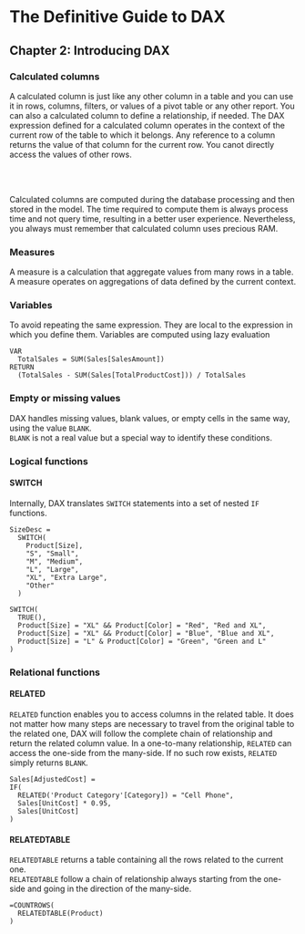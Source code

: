 # The Definitive Guide to DAX

## Chapter 2: Introducing DAX

### Calculated columns

A calculated column is just like any other column in a table and you can use it in rows, columns, 
filters, or values of a pivot table or any other report. You can also a calculated column to define a 
relationship, if needed. The DAX expression defined for a calculated column operates in the context of 
the current row of the table to which it belongs. Any reference to a column returns the value of that
column for the current row. You canot directly access the values of other rows.

</br></br>

Calculated columns are computed during the database processing and then stored in the model. The time
required to compute them is always process time and not query time, resulting in a better user experience.
Nevertheless, you always must remember that calculated column uses precious RAM.

### Measures

A measure is a calculation that aggregate values from many rows in a table. A measure operates on 
aggregations of data defined by the current context.

### Variables

To avoid repeating the same expression. They are local to the expression in which you define them.
Variables are computed using lazy evaluation

```
VAR
  TotalSales = SUM(Sales[SalesAmount])
RETURN
  (TotalSales - SUM(Sales[TotalProductCost])) / TotalSales
```

### Empty or missing values

DAX handles missing values, blank values, or empty cells in the same way, using the value `BLANK`.
</br>
`BLANK` is not a real value but a special way to identify these conditions.

### Logical functions

#### SWITCH

Internally, DAX translates `SWITCH` statements into  a set of nested `IF` functions.

```
SizeDesc =
  SWITCH(
    Product[Size], 
    "S", "Small",
    "M", "Medium",
    "L", "Large",
    "XL", "Extra Large",
    "Other"
  )
```

```
SWITCH(
  TRUE(),
  Product[Size] = "XL" && Product[Color] = "Red", "Red and XL",
  Product[Size] = "XL" && Product[Color] = "Blue", "Blue and XL",
  Product[Size] = "L" & Product[Color] = "Green", "Green and L"
)
```

### Relational functions

#### RELATED

`RELATED` function enables you to access columns in the related table. It does not matter how 
many steps are necessary to travel from the original table to the related one,  DAX will follow
the  complete chain of  relationship and return the related column value.
In a one-to-many relationship, `RELATED` can access the one-side from the many-side. If no such row
exists, `RELATED` simply returns `BLANK`.

```
Sales[AdjustedCost] =
IF(
  RELATED('Product Category'[Category]) = "Cell Phone",
  Sales[UnitCost] * 0.95,
  Sales[UnitCost]
)
```

#### RELATEDTABLE

`RELATEDTABLE` returns a table containing all the rows related to the current one.
</br>
`RELATEDTABLE` follow a chain of relationship always starting from the one-side and going in the 
direction of the many-side.

```
=COUNTROWS(
  RELATEDTABLE(Product)
)
```
